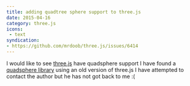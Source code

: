 ```yaml
---
title: adding quadtree sphere support to three.js
date: 2015-04-16
category: three.js
icons:
 - text
syndication:
- https://github.com/mrdoob/three.js/issues/6414
---
```


I would like to see [three.js](https://threejs.org/) have quadsphere support
I have found a [quadsphere library](https://github.com/merpnderp/webglquadtreeplanet/) using an old version of three.js
I have attempted to contact the author but he has not got back to me :(


